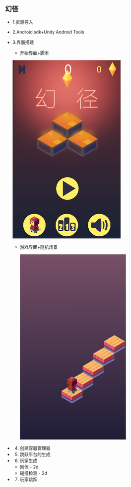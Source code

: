 ## 幻径
 - 1.资源导入
 - 2.Android sdk+Unity Android Tools
 - 3.界面搭建
      - 开始界面+脚本
      
      ![image](./image/Start.png)
      
      - 游戏界面+随机场景
      
        ![image](./image/捕获.png)
 - 4. 创建容器管理器
 - 5. 跳跃平台的生成
 - 6. 玩家生成
     - 刚体 - 2d
     - 碰撞检测 - 2d
 - 7. 玩家跳跃

